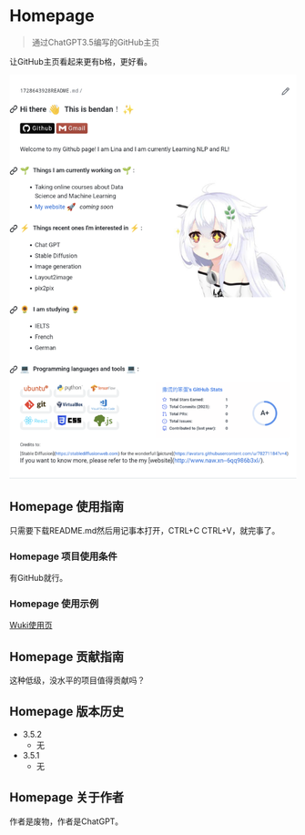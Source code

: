 # Homepage

> 通过ChatGPT3.5编写的GitHub主页

让GitHub主页看起来更有b格，更好看。

![](https://github.com/1728643928/Homepage/blob/main/image/Homepage.png)

## Homepage 使用指南

只需要下载README.md然后用记事本打开，CTRL+C CTRL+V，就完事了。

### Homepage 项目使用条件

有GitHub就行。

### Homepage 使用示例

[Wuki使用页](https://github.com/1728643928/Homepage/wiki/Homepage-%E4%BD%BF%E7%94%A8%E7%A4%BA%E4%BE%8B)

## Homepage 贡献指南

这种低级，没水平的项目值得贡献吗？

## Homepage 版本历史

* 3.5.2
    * 无
* 3.5.1
    * 无

## Homepage 关于作者

作者是废物，作者是ChatGPT。
